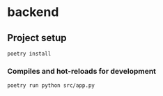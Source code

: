 # backend

## Project setup
```
poetry install
```

### Compiles and hot-reloads for development
```
poetry run python src/app.py
```
